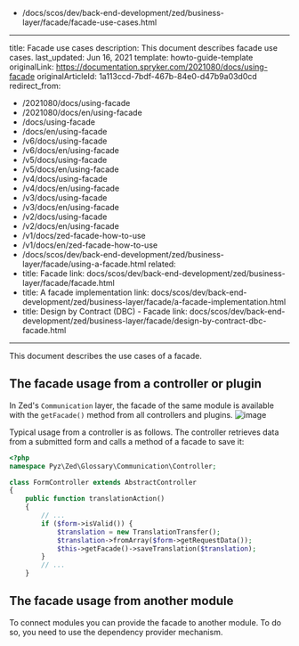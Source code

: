   - /docs/scos/dev/back-end-development/zed/business-layer/facade/facade-use-cases.html
---
title: Facade use cases
description: This document describes facade use cases.
last_updated: Jun 16, 2021
template: howto-guide-template
originalLink: https://documentation.spryker.com/2021080/docs/using-facade
originalArticleId: 1a113ccd-7bdf-467b-84e0-d47b9a03d0cd
redirect_from:
  - /2021080/docs/using-facade
  - /2021080/docs/en/using-facade
  - /docs/using-facade
  - /docs/en/using-facade
  - /v6/docs/using-facade
  - /v6/docs/en/using-facade
  - /v5/docs/using-facade
  - /v5/docs/en/using-facade
  - /v4/docs/using-facade
  - /v4/docs/en/using-facade
  - /v3/docs/using-facade
  - /v3/docs/en/using-facade
  - /v2/docs/using-facade
  - /v2/docs/en/using-facade
  - /v1/docs/zed-facade-how-to-use
  - /v1/docs/en/zed-facade-how-to-use
  - /docs/scos/dev/back-end-development/zed/business-layer/facade/using-a-facade.html
related:
  - title: Facade
    link: docs/scos/dev/back-end-development/zed/business-layer/facade/facade.html
  - title: A facade implementation
    link: docs/scos/dev/back-end-development/zed/business-layer/facade/a-facade-implementation.html
  - title: Design by Contract (DBC) - Facade
    link: docs/scos/dev/back-end-development/zed/business-layer/facade/design-by-contract-dbc-facade.html
---

This document describes the use cases of a facade.

## The facade usage from a controller or plugin

In Zed's `Communication` layer, the facade of the same module is available with the `getFacade()` method from all controllers and plugins.
![image](https://spryker.s3.eu-central-1.amazonaws.com/docs/Developer+Guide/Zed/Business+Layer/How+to+Use+a+Facade/how-to-use-a-facade-from-the-same-bundle.png) 

Typical usage from a controller is as follows. The controller retrieves data from a submitted form and calls a method of a facade to save it:

```php
<?php
namespace Pyz\Zed\Glossary\Communication\Controller;

class FormController extends AbstractController
{
    public function translationAction()
    {
        // ...
        if ($form->isValid()) {
            $translation = new TranslationTransfer();
            $translation->fromArray($form->getRequestData());
            $this->getFacade()->saveTranslation($translation);
        }
        // ...
    } 
```

## The facade usage from another module

To connect modules you can provide the facade to another module. To do so, you need to use the dependency provider mechanism.
